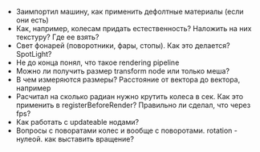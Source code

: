 - Заимпортил машину, как применить дефолтные материалы (если они есть)
- Как, например, колесам придать естественность? Наложить на них текстуру? Где ее взять?
- Свет фонарей (поворотники, фары, стопы). Как это делается? SpotLight?
- Не до конца понял, что такое rendering pipeline
- Можно ли получить размер transform node или только меша?
- В чем измеряются размеры? Расстояние от вектора до вектора, например
- Расчитал на сколько радиан нужно крутить колеса в сек. Как это применить в registerBeforeRender? Правильно ли сделал, что через fps?
- Как работать с updateable нодами?
- Вопросы с поворатами колес и вообще с поворотами. rotation - нулеой. как выставить вращение?
